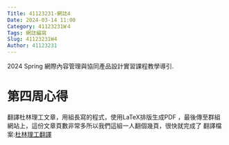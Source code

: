 ```yaml
---
Title: 41123231-網誌4
Date: 2024-03-14 11:00
Category: 41123231W４
Tags: 網誌編寫
Slug: 41123231W4
Author: 41123231
---
```


2024 Spring 網際內容管理與協同產品設計實習課程教學導引.

<!-- PELICAN_END_SUMMARY -->

# 第四周心得
翻譯杜林理工文章，用組長寫的程式，使用LaTeX排版生成PDF
，最後傳至群組網站上，這份文章頁數非常多所以我們這組一人翻個幾頁，很快就完成了
翻譯檔案:[杜林理工翻譯](https://nfuedu-my.sharepoint.com/:b:/g/personal/41123231_nfu_edu_tw/EVqKkm2iJZpFpInWrUlfDyQBpz7M3ZfaBGKN-9nIl2k7fg)